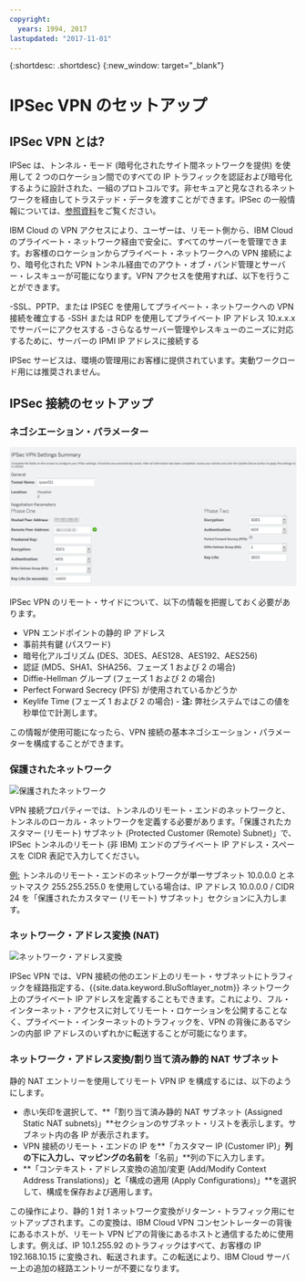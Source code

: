 ```yaml
---
copyright:
  years: 1994, 2017
lastupdated: "2017-11-01"
---
```


{:shortdesc: .shortdesc}
{:new_window: target="_blank"}

# IPSec VPN のセットアップ

## IPSec VPN とは?

IPSec は、トンネル・モード (暗号化されたサイト間ネットワークを提供) を使用して 2 つのロケーション間でのすべての IP トラフィックを認証および暗号化するように設計された、一組のプロトコルです。非セキュアと見なされるネットワークを経由してトラステッド・データを渡すことができます。IPSec の一般情報については、[参照資料](external-reference.html)をご覧ください。


IBM Cloud の VPN アクセスにより、ユーザーは、リモート側から、IBM Cloud のプライベート・ネットワーク経由で安全に、すべてのサーバーを管理できます。お客様のロケーションからプライベート・ネットワークへの VPN 接続により、暗号化された VPN トンネル経由でのアウト・オブ・バンド管理とサーバー・レスキューが可能になります。VPN アクセスを使用すれば、以下を行うことができます。

   -SSL、PPTP、または IPSEC を使用してプライベート・ネットワークへの VPN 接続を確立する
   -SSH または RDP を使用してプライベート IP アドレス 10.x.x.x でサーバーにアクセスする
   -さらなるサーバー管理やレスキューのニーズに対応するために、サーバーの IPMI IP アドレスに接続する

IPSec サービスは、環境の管理用にお客様に提供されています。実動ワークロード用には推奨されません。


## IPSec 接続のセットアップ

### ネゴシエーション・パラメーター
![ネゴシエーション・パラメーター](images/IPSec_VPN.png)

IPSec VPN のリモート・サイドについて、以下の情報を把握しておく必要があります。
- VPN エンドポイントの静的 IP アドレス
- 事前共有鍵 (パスワード)
- 暗号化アルゴリズム (DES、3DES、AES128、AES192、AES256)
- 認証 (MD5、SHA1、SHA256、フェーズ 1 および 2 の場合)
- Diffie-Hellman グループ (フェーズ 1 および 2 の場合)
- Perfect Forward Secrecy (PFS) が使用されているかどうか
- Keylife Time (フェーズ 1 および 2 の場合) - **注:** 弊社システムではこの値を秒単位で計測します。

この情報が使用可能になったら、VPN 接続の基本ネゴシエーション・パラメーターを構成することができます。

### 保護されたネットワーク
![保護されたネットワーク](http://14bc7.http.dal05.cdn.softlayer.net/images/protected_networks.png)

VPN 接続プロパティーでは、トンネルのリモート・エンドのネットワークと、トンネルのローカル・ネットワークを定義する必要があります。「保護されたカスタマー (リモート) サブネット (Protected Customer (Remote) Subnet)」で、IPSec トンネルのリモート (非 IBM) エンドのプライベート IP アドレス・スペースを CIDR 表記で入力してください。

<span style="text-decoration: underline">例:</span> トンネルのリモート・エンドのネットワークが単一サブネット 10.0.0.0 とネットマスク 255.255.255.0 を使用している場合は、IP アドレス 10.0.0.0 / CIDR 24 を「保護されたカスタマー (リモート) サブネット」セクションに入力します。

### ネットワーク・アドレス変換 (NAT)
![ネットワーク・アドレス変換](http://14bc7.http.dal05.cdn.softlayer.net/images/nat.png)

IPSec VPN では、VPN 接続の他のエンド上のリモート・サブネットにトラフィックを経路指定する、{{site.data.keyword.BluSoftlayer_notm}} ネットワーク上のプライベート IP アドレスを定義することもできます。これにより、フル・インターネット・アクセスに対してリモート・ロケーションを公開することなく、プライベート・インターネットのトラフィックを、VPN の背後にあるマシンの内部 IP アドレスのいずれかに転送することが可能になります。  

### ネットワーク・アドレス変換/割り当て済み静的 NAT サブネット

静的 NAT エントリーを使用してリモート VPN IP を構成するには、以下のようにします。 

 * 赤い矢印を選択して、**「割り当て済み静的 NAT サブネット (Assigned Static NAT subnets)」**セクションのサブネット・リストを表示します。サブネット内の各 IP が表示されます。  
 * VPN 接続のリモート・エンドの IP を**「カスタマー IP (Customer IP)」**列の下に入力し、マッピングの名前を**「名前」**列の下に入力します。  
 * **「コンテキスト・アドレス変換の追加/変更 (Add/Modify Context Address Translations)」**と**「構成の適用 (Apply Configurations)」**を選択して、構成を保存および適用します。
 
この操作により、静的 1 対 1 ネットワーク変換がリターン・トラフィック用にセットアップされます。この変換は、IBM Cloud VPN コンセントレーターの背後にあるホストが、リモート VPN ピアの背後にあるホストと通信するために使用します。例えば、IP 10.1.255.92 のトラフィックはすべて、お客様の IP 192.168.10.15 に変換され、転送されます。この転送により、IBM Cloud サーバー上の追加の経路エントリーが不要になります。

